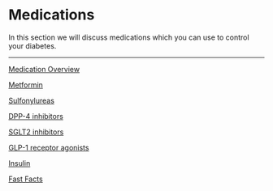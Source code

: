 # Medications

In this section we will discuss medications which you can use to control your diabetes.

<hr />

[Medication Overview](/medications/medication-overview)

[Metformin](/medications/metformin)

[Sulfonylureas](/medications/sulfonylureas)

[DPP-4 inhibitors](/medications/dpp4-inhibitors)

[SGLT2 inhibitors](/medications/sglt2-inhibitors)

[GLP-1 receptor agonists](/medications/glp1-agonists)

[Insulin](/medications/insulin)

[Fast Facts](/medications/fast-facts)

